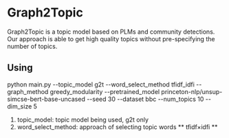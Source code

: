 # Graph2Topic
Graph2Topic is a topic model based on PLMs and community detections. Our approach is able to get high quality topics without pre-specifying the number of topics. 
## Using
python main.py --topic_model g2t --word_select_method tfidf_idfi --graph_method greedy_modularity --pretrained_model princeton-nlp/unsup-simcse-bert-base-uncased --seed 30 --dataset bbc --num_topics 10 --dim_size 5
1. topic_model: topic model being used, g2t only
2. word_select_method: approach of selecting topic words
** tfidf×idfi
** 
  
